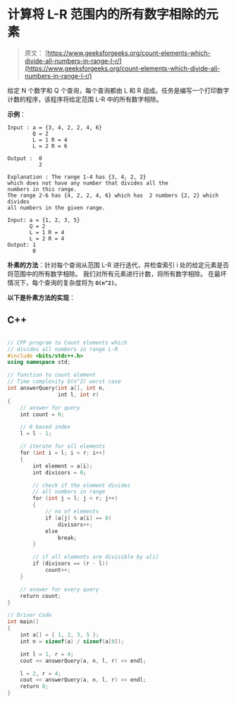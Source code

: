 # 计算将 L-R 范围内的所有数字相除的元素

> 原文： [https://www.geeksforgeeks.org/count-elements-which-divide-all-numbers-in-range-l-r/](https://www.geeksforgeeks.org/count-elements-which-divide-all-numbers-in-range-l-r/)

给定 N 个数字和 Q 个查询，每个查询都由 L 和 R 组成。任务是编写一个打印数字计数的程序，该程序将给定范围 L-R 中的所有数字相除。

**示例**：

```
Input : a = {3, 4, 2, 2, 4, 6} 
        Q = 2
        L = 1 R = 4  
        L = 2 R = 6

Output :  0
          2 

Explanation : The range 1-4 has {3, 4, 2, 2} 
which does not have any number that divides all the 
numbers in this range. 
The range 2-6 has {4, 2, 2, 4, 6} which has  2 numbers {2, 2} which divides 
all numbers in the given range. 

Input: a = {1, 2, 3, 5} 
       Q = 2 
       L = 1 R = 4 
       L = 2 R = 4 
Output: 1 
        0      

```

**朴素的方法**：针对每个查询从范围 L-R 进行迭代，并检查索引 i 处的给定元素是否将范围中的所有数字相除。 我们对所有元素进行计数，将所有数字相除。 在最坏情况下，每个查询的复杂度将为 **`O(n^2)`**。

**以下是朴素方法的实现**：

## C++ 

```cpp

// CPP program to Count elements which 
// divides all numbers in range L-R 
#include <bits/stdc++.h> 
using namespace std; 

// function to count element 
// Time complexity O(n^2) worst case 
int answerQuery(int a[], int n,  
                int l, int r) 
{ 
    // answer for query 
    int count = 0; 

    // 0 based index 
    l = l - 1; 

    // iterate for all elements 
    for (int i = l; i < r; i++)  
    { 
        int element = a[i]; 
        int divisors = 0; 

        // check if the element divides 
        // all numbers in range 
        for (int j = l; j < r; j++)  
        { 
            // no of elements 
            if (a[j] % a[i] == 0) 
                divisors++; 
            else
                break; 
        } 

        // if all elements are divisible by a[i] 
        if (divisors == (r - l)) 
            count++; 
    } 

    // answer for every query 
    return count; 
} 

// Driver Code 
int main() 
{ 
    int a[] = { 1, 2, 3, 5 }; 
    int n = sizeof(a) / sizeof(a[0]); 

    int l = 1, r = 4; 
    cout << answerQuery(a, n, l, r) << endl; 

    l = 2, r = 4;     
    cout << answerQuery(a, n, l, r) << endl; 
    return 0; 
} 

```